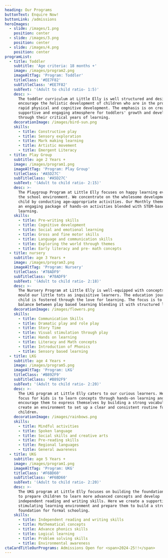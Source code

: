 ```yaml
---
heading: Our Programs
buttonText: Enquire Now!
buttonLink: /admissions
heroImages:
  - slide: /images/1.png
    position: center
  - slide: /images/3.png
    position: center
  - slide: /images/4.png
    position: center
programList:
  - title: Toddler
    subtitle: 'Age criteria: 18 months +'
    image: /images/program2.png
    imageAltTag: 'Program: Toddler'
    titleClass: '#EE7F82'
    subTitleClass: '#EE7F82'
    subText: '(Adult to child ratio- 1:5)'
    desc: >-
      The toddler curriculum at Little Elly is well structured and designed to
      encourage the holistic development of children who are in the process of
      rapid physical and cognitive development. The emphasis is on creating a
      supportive and engaging atmosphere for toddlers' growth and development
      through their critical years of learning.
    decorationImage: /images/bird-sun.png
    skills:
      - title: Constructive play
      - title: Sensory exploration
      - title: Mark making learning
      - title: Artistic movement
      - title: Emergent Literacy
  - title: Play Group
    subtitle: age 2 Years +
    image: /images/program1.png
    imageAltTag: 'Program: Play Group'
    titleClass: '#A5D27C'
    subTitleClass: '#A5D27C'
    subText: '(Adult to child ratio- 2:15)'
    desc: >-
      The Playgroup Program at Little Elly focuses on happy learning evolving in
      the school environment. We concentrate on the wholesome development of the
      child by conducting age–appropriate activities. Our Monthly theme includes
      an engaging package of hands-on activities blended with STEM-based
      learning.
    skills:
      - title: Pre-writing skills
      - title: Cognitive development
      - title: Social and emotional learning
      - title: Gross and fine motor skills
      - title: Language and communication skills
      - title: Exploring the world through themes
      - title: Early literacy and pre- math concepts
  - title: nursery
    subtitle: age 3 Years +
    image: /images/program3.png
    imageAltTag: 'Program: Nursery'
    titleClass: '#78ADF9'
    subTitleClass: '#78ADF9'
    subText: '(Adult to child ratio- 2:18)'
    desc: >-
      The Nursery Program at Little Elly is well-equipped with concepts that
      mould our little tots as inquisitive learners. The education journey of a
      child is fostered through the love for learning. The focus is to strike a
      balance between play based learning blending it with structured learning.
    decorationImage: /images/flowers.png
    skills:
      - title: Communication Skills
      - title: Dramatic play and role play
      - title: Story Time
      - title: Visual stimulation through play
      - title: Hands on learning
      - title: Literacy and Math concepts
      - title: Introduction of Phonics
      - title: Sensory based learning
  - title: LKG
    subtitle: age 4 Years +
    image: /images/program5.png
    imageAltTag: 'Program: LKG'
    titleClass: '#B892F9'
    subTitleClass: '#B892F9'
    subText: '(Adult to child ratio- 2:20)'
    desc: >-
      The LKG program at Little Elly caters to our curious learners. Here the
      focus for kids is to learn concepts through hands-on learning and to
      encourage them to express themselves by building a strong vocabulary. We
      create an environment to set up a clear and consistent routine for the
      children.
    decorationImage: /images/rainbows.png
    skills:
      - title: Mindful activities
      - title: Spoken language
      - title: Social skills and creative arts
      - title: Pre-reading skills
      - title: Regional languages
      - title: General awareness
  - title: UKG
    subtitle: age 5 Years +
    image: /images/program1.png
    imageAltTag: 'Program: UKG'
    titleClass: '#F6BD60'
    subTitleClass: '#F6BD60'
    subText: '(Adult to child ratio- 2:20)'
    desc: >-
      The UKG program at Little Elly focuses on building the foundational skills
      to prepare children to learn more advanced concepts and develop
      independent reading and writing skills. Here we create a supportive and
      stimulating learning environment and prepare them to build a strong
      foundation for formal schooling.
    skills:
      - title: Independent reading and writing skills
      - title: Mathematical concepts
      - title: Advance phonics skills
      - title: Logical learning
      - title: Problem solving skills
      - title: Environmental awareness
ctaCardTitleOurPrograms: Admissions Open for <span>2024-25!!</span>
---
```


